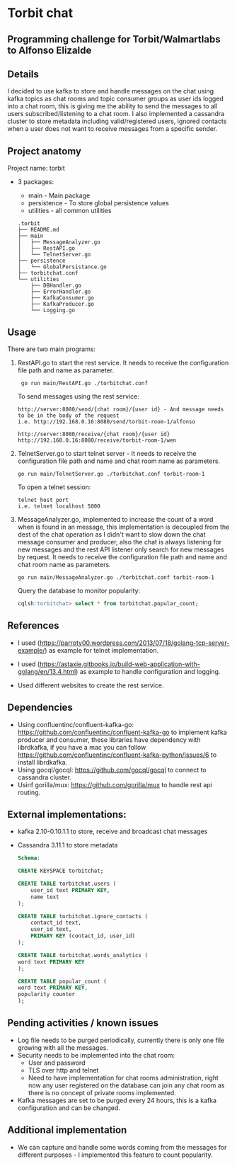 Torbit chat
==============
Programming challenge for Torbit/Walmartlabs to Alfonso Elizalde
--------------

Details
--------------
I decided to use kafka to store and handle messages on the chat using kafka topics as chat rooms and topic consumer groups as user ids logged into a chat room, this is giving me the ability to send the messages to all users subscribed/listening to a chat room. I also implemented a cassandra cluster to store metadata including valid/registered users, ignored contacts when a user does not want to receive messages from a specific sender. 

Project anatomy
--------------
Project name: torbit

* 3 packages:  
    * main - Main package  
    * persistence - To store global persistence values  
    * utilities - all common utilities

    ```text
    .torbit  
    ├── README.md  
    ├── main  
    │   ├── MessageAnalyzer.go
    │   ├── RestAPI.go  
    │   └── TelnetServer.go  
    ├── persistence  
    │   └── GlobalPersistance.go  
    ├── torbitchat.conf  
    └── utilities  
        ├── DBHandler.go  
        ├── ErrorHandler.go  
        ├── KafkaConsumer.go  
        ├── KafkaProducer.go  
        └── Logging.go 
    ``` 

     


Usage
--------------
There are two main programs:
1. RestAPI.go to start the rest service. It needs to receive the configuration file path and name as parameter.  
    ```Shell
     go run main/RestAPI.go ./torbitchat.conf 
    ```
    
    To send messages using the rest service:  
    ```text
    http://server:8080/send/{chat room}/{user id} - And message needs to be in the body of the request
    i.e. http://192.168.0.16:8080/send/torbit-room-1/alfonso
    ```   
       
    ```text
    http://server:8080/receive/{chat room}/{user id}
    http://192.168.0.16:8080/receive/torbit-room-1/wen  
    ```
2. TelnetServer.go to start telnet server - It needs to receive the configuration file path and name  and chat room name as parameters.  
    ```Shell
    go run main/TelnetServer.go ./torbitchat.conf torbit-room-1
    ```
  
    To open a telnet session:  
    ```text
    telnet host port
    i.e. telnet localhost 5000
    ```
3. MessageAnalyzer.go, implemented to increase the count of a word when is found in an message, this implementation is decoupled from the dest of the chat operation as I didn't want to slow down the chat message consumer and producer, also the chat is always listening for new messages and the rest API listener only search for new messages by request. It needs to receive the configuration file path and name  and chat room name as parameters. 
    ```Shell
    go run main/MessageAnalyzer.go ./torbitchat.conf torbit-room-1
    ```
    Query the database to monitor popularity:  
    ```sql
    cqlsh:torbitchat> select * from torbitchat.popular_count;
    ```


References
--------------
* I used (https://parroty00.wordpress.com/2013/07/18/golang-tcp-server-example/) as example for telnet implementation.

* I used (https://astaxie.gitbooks.io/build-web-application-with-golang/en/13.4.html) as example to handle configuration and logging.

* Used different websites to create the rest service.

Dependencies
--------------
* Using confluentinc/confluent-kafka-go: https://github.com/confluentinc/confluent-kafka-go to implement kafka producer and consumer, these libraries have dependency with librdkafka, if you have a mac you can follow https://github.com/confluentinc/confluent-kafka-python/issues/6 to install librdkafka.
* Using gocql/gocql: https://github.com/gocql/gocql to connect to cassandra cluster.
* Usinf gorilla/mux: https://github.com/gorilla/mux to handle rest api routing.

External implementations:
--------------
* kafka 2.10-0.10.1.1 to store, receive and broadcast chat messages
    
* Cassandra 3.11.1 to store metadata
    
    ```sql
    Schema: 
    
    CREATE KEYSPACE torbitchat;
    
    CREATE TABLE torbitchat.users (
        user_id text PRIMARY KEY,
        name text
    );
    
    CREATE TABLE torbitchat.ignore_contacts (
        contact_id text,
        user_id text,
        PRIMARY KEY (contact_id, user_id)
    );
    
    CREATE TABLE torbitchat.words_analytics (
    word text PRIMARY KEY
    );
    
    CREATE TABLE popular_count (
    word text PRIMARY KEY,
    popularity counter
    );
    ```

Pending activities / known issues
-----------------
* Log file needs to be purged periodically, currently there is only one file growing with all the messages.
* Security needs to be implemented into the chat room:
    * User and password
    * TLS over http and telnet
    * Need to have implementation for chat rooms administration, right now any user registered on the database can join any chat room as there is no concept of private rooms implemented.
* Kafka messages are set to be purged every 24 hours, this is a kafka configuration and can be changed.

Additional implementation
-----------------
* We can capture and handle some words coming from the messages for different purposes - I implemented this feature to count popularity.
